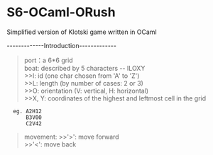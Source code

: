 # S6-OCaml-ORush
Simplified version of Klotski game written in OCaml

-------------Introduction-------------  
>port：a 6*6 grid  
>boat: described by 5 characters -- ILOXY  
      >>I: id (one char chosen from 'A' to 'Z')  
      >>L: length (by number of cases: 2 or 3)  
      >>O: orientation (V: vertical, H: horizontal)  
      >>X, Y: coordinates of the highest and leftmost cell in the grid  
      
      eg. A2H12
          B3V00
          C2V42
>movement: 
         >>'>': move forward  
         >>'<': move back
